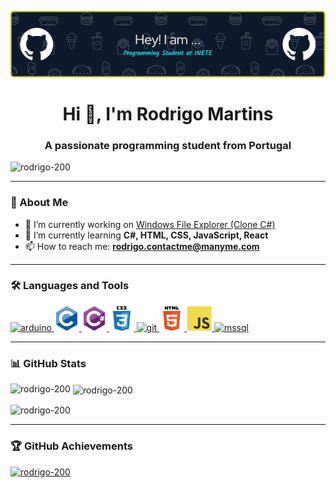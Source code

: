 ![Header](./github-header-image.png)

<h1 align="center">Hi 👋, I'm Rodrigo Martins</h1>
<h3 align="center">A passionate programming student from Portugal</h3>

<p align="left"> 
  <img src="https://komarev.com/ghpvc/?username=rodrigo-200&label=Profile%20views&color=0e75b6&style=flat" alt="rodrigo-200" />
</p>

---

### 🌟 About Me
- 🔭 I’m currently working on [Windows File Explorer (Clone C#)](https://github.com/Rodrigo-200/File-Explorer-Clone-C-)
- 🌱 I’m currently learning **C#, HTML, CSS, JavaScript, React**
- 📫 How to reach me: **rodrigo.contactme@manyme.com**

---

### 🛠️ Languages and Tools
<p align="left"> 
  <a href="https://www.arduino.cc/" target="_blank" rel="noreferrer"> 
    <img src="https://cdn.worldvectorlogo.com/logos/arduino-1.svg" alt="arduino" width="40" height="40"/> 
  </a> 
  <a href="https://www.cprogramming.com/" target="_blank" rel="noreferrer"> 
    <img src="https://raw.githubusercontent.com/devicons/devicon/master/icons/c/c-original.svg" alt="c" width="40" height="40"/> 
  </a> 
  <a href="https://www.w3schools.com/cs/" target="_blank" rel="noreferrer"> 
    <img src="https://raw.githubusercontent.com/devicons/devicon/master/icons/csharp/csharp-original.svg" alt="csharp" width="40" height="40"/> 
  </a> 
  <a href="https://www.w3schools.com/css/" target="_blank" rel="noreferrer"> 
    <img src="https://raw.githubusercontent.com/devicons/devicon/master/icons/css3/css3-original-wordmark.svg" alt="css3" width="40" height="40"/> 
  </a> 
  <a href="https://git-scm.com/" target="_blank" rel="noreferrer"> 
    <img src="https://www.vectorlogo.zone/logos/git-scm/git-scm-icon.svg" alt="git" width="40" height="40"/> 
  </a> 
  <a href="https://www.w3.org/html/" target="_blank" rel="noreferrer"> 
    <img src="https://raw.githubusercontent.com/devicons/devicon/master/icons/html5/html5-original-wordmark.svg" alt="html5" width="40" height="40"/> 
  </a> 
  <a href="https://developer.mozilla.org/en-US/docs/Web/JavaScript" target="_blank" rel="noreferrer"> 
    <img src="https://raw.githubusercontent.com/devicons/devicon/master/icons/javascript/javascript-original.svg" alt="javascript" width="40" height="40"/> 
  </a> 
  <a href="https://www.microsoft.com/en-us/sql-server" target="_blank" rel="noreferrer"> 
    <img src="https://www.svgrepo.com/show/303229/microsoft-sql-server-logo.svg" alt="mssql" width="40" height="40"/> 
  </a> 
</p>

---

### 📊 GitHub Stats
<p><img align="left" src="https://github-readme-stats.vercel.app/api/top-langs?username=rodrigo-200&show_icons=true&locale=en&layout=compact" alt="rodrigo-200" /></p>

<p>&nbsp;<img align="center" src="https://github-readme-stats.vercel.app/api?username=rodrigo-200&show_icons=true&locale=en" alt="rodrigo-200" /></p>

<p><img align="center" src="https://github-readme-streak-stats.herokuapp.com/?user=rodrigo-200&" alt="rodrigo-200" /></p>

---

### 🏆 GitHub Achievements
<p align="left">
  <a href="https://github.com/ryo-ma/github-profile-trophy">
    <img src="https://github-profile-trophy.vercel.app/?username=rodrigo-200" alt="rodrigo-200" />
  </a>
</p>
